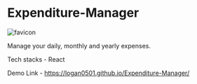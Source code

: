# Expenditure-Manager

![favicon](https://user-images.githubusercontent.com/59384550/145994286-b93d60b7-a95d-401b-8b28-3de828e90d0e.png)

Manage your daily, monthly and yearly expenses.

Tech stacks - React

Demo Link - https://logan0501.github.io/Expenditure-Manager/

